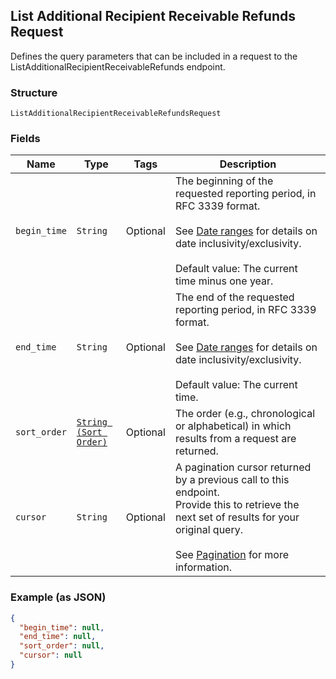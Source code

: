 ## List Additional Recipient Receivable Refunds Request

Defines the query parameters that can be included in
a request to the ListAdditionalRecipientReceivableRefunds endpoint.

### Structure

`ListAdditionalRecipientReceivableRefundsRequest`

### Fields

| Name | Type | Tags | Description |
|  --- | --- | --- | --- |
| `begin_time` | `String` | Optional | The beginning of the requested reporting period, in RFC 3339 format.<br><br>See [Date ranges](#dateranges) for details on date inclusivity/exclusivity.<br><br>Default value: The current time minus one year. |
| `end_time` | `String` | Optional | The end of the requested reporting period, in RFC 3339 format.<br><br>See [Date ranges](#dateranges) for details on date inclusivity/exclusivity.<br><br>Default value: The current time. |
| `sort_order` | [`String (Sort Order)`](/doc/models/sort-order.md) | Optional | The order (e.g., chronological or alphabetical) in which results from a request are returned. |
| `cursor` | `String` | Optional | A pagination cursor returned by a previous call to this endpoint.<br>Provide this to retrieve the next set of results for your original query.<br><br>See [Pagination](https://developer.squareup.com/docs/basics/api101/pagination) for more information. |

### Example (as JSON)

```json
{
  "begin_time": null,
  "end_time": null,
  "sort_order": null,
  "cursor": null
}
```

